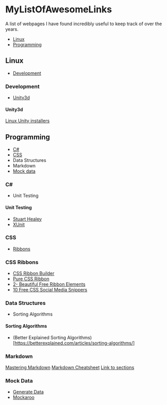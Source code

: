 # MyListOfAwesomeLinks
A list of webpages I have found incredibly useful to keep track of over the years.
* [Linux](#linux)
* [Programming](#programming)

## Linux
* [Development](#linux-development)

### <a name="linux-development">Development</a>
* [Unity3d](#unity3d)

#### Unity3d
[Linux Unity installers](https://forum.unity.com/threads/unity-on-linux-release-notes-and-known-issues.350256/page-2)

## Programming
* [C#](#c-sharp)
* [CSS](#css)
* Data Structures
* Markdown
* [Mock data](#mock-data)

### <a name="c-sharp">C#</a>
* Unit Testing

#### Unit Testing
* [Stuart Healey](https://www.stuarthealey.com/introduction-to-unit-testing-on-net-core-with-xunit-and-the-cli/index.html)
* [XUnit](https://xunit.github.io/)

### CSS
* [Ribbons](#css-ribbons)

### <a name="css-ribbons">CSS Ribbons</a>
* [CSS Ribbon Builder](https://dribbble.com/shots/439245-Pure-CSS-Ribbon-Builder)
* [Pure CSS Ribbon](http://ginva.com/2016/08/pure-css-ribbon/)
* [2- Beautiful Free Ribbon Elements](http://www.webdesigndev.com/20-beautiful-free-ribbon-elements-for-your-website/)
* [10 Free CSS Social Media Snippers](http://designify.me/web-design/10-free-css-social-media-snippets/)

### Data Structures
* Sorting Algorithms

#### Sorting Algorithms
* (Better Explained Sorting Algorithms)[https://betterexplained.com/articles/sorting-algorithms/]

### Markdown
[Mastering Markdown](https://guides.github.com/features/mastering-markdown/)
[Markdown Cheatsheet](https://github.com/adam-p/markdown-here/wiki/Markdown-Cheatsheet)
[Link to sections](https://gist.github.com/asabaylus/3071099)

### Mock Data
* [Generate Data](https://www.generatedata.com/)
* [Mockaroo](http://www.mockaroo.com/)
